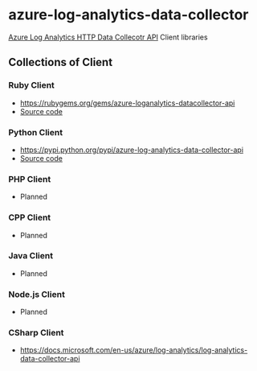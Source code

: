 # azure-log-analytics-data-collector
 [Azure Log Analytics HTTP Data Collecotr API](https://docs.microsoft.com/en-us/azure/log-analytics/log-analytics-data-collector-api) Client libraries

## Collections of Client
### Ruby Client
* https://rubygems.org/gems/azure-loganalytics-datacollector-api
* [Source code](https://github.com/yokawasa/azure-log-analytics-data-collector/tree/master/ruby)

### Python Client
* https://pypi.python.org/pypi/azure-log-analytics-data-collector-api
* [Source code](https://github.com/yokawasa/azure-log-analytics-data-collector/tree/master/python)

### PHP Client
* Planned

### CPP Client
* Planned

### Java Client
* Planned

### Node.js Client
* Planned

### CSharp Client
* https://docs.microsoft.com/en-us/azure/log-analytics/log-analytics-data-collector-api
